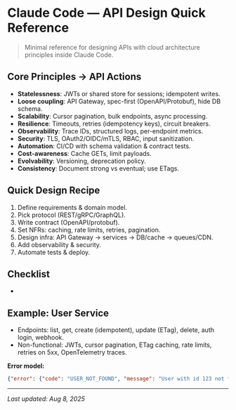 # Claude Code — API Design Quick Reference

> Minimal reference for designing APIs with cloud architecture principles inside Claude Code.

## Core Principles → API Actions

- **Statelessness**: JWTs or shared store for sessions; idempotent writes.
- **Loose coupling**: API Gateway, spec-first (OpenAPI/Protobuf), hide DB schema.
- **Scalability**: Cursor pagination, bulk endpoints, async processing.
- **Resilience**: Timeouts, retries (idempotency keys), circuit breakers.
- **Observability**: Trace IDs, structured logs, per-endpoint metrics.
- **Security**: TLS, OAuth2/OIDC/mTLS, RBAC, input sanitization.
- **Automation**: CI/CD with schema validation & contract tests.
- **Cost-awareness**: Cache GETs, limit payloads.
- **Evolvability**: Versioning, deprecation policy.
- **Consistency**: Document strong vs eventual; use ETags.

## Quick Design Recipe

1. Define requirements & domain model.
2. Pick protocol (REST/gRPC/GraphQL).
3. Write contract (OpenAPI/protobuf).
4. Set NFRs: caching, rate limits, retries, pagination.
5. Design infra: API Gateway → services → DB/cache → queues/CDN.
6. Add observability & security.
7. Automate tests & deploy.

## Checklist

-

## Example: User Service

- Endpoints: list, get, create (idempotent), update (ETag), delete, auth login, webhook.
- Non-functional: JWTs, cursor pagination, ETag caching, rate limits, retries on 5xx, OpenTelemetry traces.

**Error model:**

```json
{"error": {"code": "USER_NOT_FOUND", "message": "User with id 123 not found", "requestId": "trace-xyz"}}
```

---

*Last updated: Aug 8, 2025*

